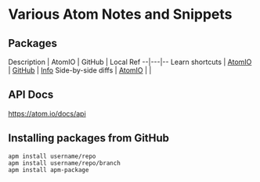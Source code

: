 # Various Atom Notes and Snippets

## Packages

Description  | AtomIO  | GitHub | Local Ref
--|---|--
Learn shortcuts | [AtomIO](https://atom.io/packages/shortcuts-teacher) | [GitHub](https://github.com/walles/atom-shortcuts-teacher) | [Info](./fold-navigator.md)
Side-by-side diffs | [AtomIO](https://atom.io/packages/split-diff) |  |

## API Docs

https://atom.io/docs/api

## Installing packages from GitHub

```
apm install username/repo
apm install username/repo/branch
apm install apm-package
```
